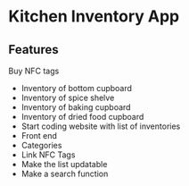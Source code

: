 # Kitchen Inventory App

## Features

Buy NFC tags
* Inventory of bottom cupboard
* Inventory of spice shelve
* Inventory of baking cupboard
* Inventory of dried food cupboard
* Start coding website with list of inventories
* Front end
* Categories
* Link NFC Tags
* Make the list updatable
* Make a search function
